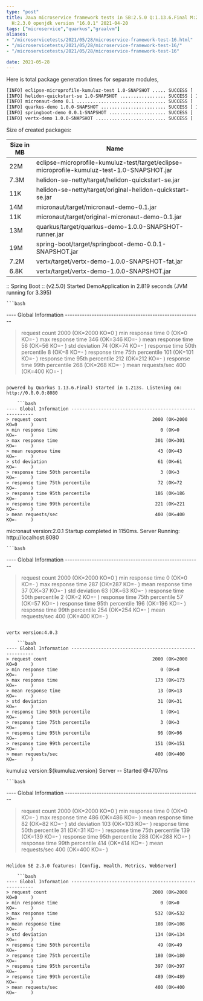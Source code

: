 ```yaml
---
type: "post"
title: Java microservice framework tests in SB:2.5.0 Q:1.13.6.Final M:2.5.4 V:4.0.3
  H:2.3.0 openjdk version "16.0.1" 2021-04-20
tags: ["microservice","quarkus","graalvm"]
aliases:
- "/microservicetests/2021/05/28/microservice-framework-test-16.html"
- "/microservicetests/2021/05/28/microservice-framework-test-16/"
- "/microservicetests/2021/05/28/microservice-framework-test-16"

date: 2021-05-28
---
```

 
Here is total package generation times for separate modules,
```bash
[INFO] eclipse-microprofile-kumuluz-test 1.0-SNAPSHOT ..... SUCCESS [  4.345 s]
[INFO] helidon-quickstart-se 1.0-SNAPSHOT ................. SUCCESS [ 12.191 s]
[INFO] micronaut-demo 0.1 ................................. SUCCESS [  8.569 s]
[INFO] quarkus-demo 1.0.0-SNAPSHOT ........................ SUCCESS [ 16.934 s]
[INFO] springboot-demo 0.0.1-SNAPSHOT ..................... SUCCESS [  9.222 s]
[INFO] vertx-demo 1.0.0-SNAPSHOT .......................... SUCCESS [  4.686 s]
```
Size of created packages:

| Size in MB |  Name |
|------------|-------|
| 22M | eclipse-microprofile-kumuluz-test/target/eclipse-microprofile-kumuluz-test-1.0-SNAPSHOT.jar |
| 7.3M | helidon-se-netty/target/helidon-quickstart-se.jar |
| 11K | helidon-se-netty/target/original-helidon-quickstart-se.jar |
| 14M | micronaut/target/micronaut-demo-0.1.jar |
| 11K | micronaut/target/original-micronaut-demo-0.1.jar |
| 13M | quarkus/target/quarkus-demo-1.0.0-SNAPSHOT-runner.jar |
| 19M | spring-boot/target/springboot-demo-0.0.1-SNAPSHOT.jar |
| 7.2M | vertx/target/vertx-demo-1.0.0-SNAPSHOT-fat.jar |
| 6.8K | vertx/target/vertx-demo-1.0.0-SNAPSHOT.jar |


:: Spring Boot :: (v2.5.0) Started DemoApplication in 2.819 seconds (JVM running for 3.395)

    ```bash
---- Global Information --------------------------------------------------------
> request count                                       2000 (OK=2000   KO=0     )
> min response time                                      0 (OK=0      KO=-     )
> max response time                                    346 (OK=346    KO=-     )
> mean response time                                    56 (OK=56     KO=-     )
> std deviation                                         74 (OK=74     KO=-     )
> response time 50th percentile                          8 (OK=8      KO=-     )
> response time 75th percentile                        101 (OK=101    KO=-     )
> response time 95th percentile                        212 (OK=212    KO=-     )
> response time 99th percentile                        268 (OK=268    KO=-     )
> mean requests/sec                                    400 (OK=400    KO=-     )
```

powered by Quarkus 1.13.6.Final) started in 1.213s. Listening on: http://0.0.0.0:8080

    ```bash
---- Global Information --------------------------------------------------------
> request count                                       2000 (OK=2000   KO=0     )
> min response time                                      0 (OK=0      KO=-     )
> max response time                                    301 (OK=301    KO=-     )
> mean response time                                    43 (OK=43     KO=-     )
> std deviation                                         61 (OK=61     KO=-     )
> response time 50th percentile                          3 (OK=3      KO=-     )
> response time 75th percentile                         72 (OK=72     KO=-     )
> response time 95th percentile                        186 (OK=186    KO=-     )
> response time 99th percentile                        221 (OK=221    KO=-     )
> mean requests/sec                                    400 (OK=400    KO=-     )
```

micronaut version:2.0.1 Startup completed in 1150ms. Server Running: http://localhost:8080

    ```bash
---- Global Information --------------------------------------------------------
> request count                                       2000 (OK=2000   KO=0     )
> min response time                                      0 (OK=0      KO=-     )
> max response time                                    287 (OK=287    KO=-     )
> mean response time                                    37 (OK=37     KO=-     )
> std deviation                                         63 (OK=63     KO=-     )
> response time 50th percentile                          2 (OK=2      KO=-     )
> response time 75th percentile                         57 (OK=57     KO=-     )
> response time 95th percentile                        196 (OK=196    KO=-     )
> response time 99th percentile                        254 (OK=254    KO=-     )
> mean requests/sec                                    400 (OK=400    KO=-     )
```

vertx version:4.0.3

    ```bash
---- Global Information --------------------------------------------------------
> request count                                       2000 (OK=2000   KO=0     )
> min response time                                      0 (OK=0      KO=-     )
> max response time                                    173 (OK=173    KO=-     )
> mean response time                                    13 (OK=13     KO=-     )
> std deviation                                         31 (OK=31     KO=-     )
> response time 50th percentile                          1 (OK=1      KO=-     )
> response time 75th percentile                          3 (OK=3      KO=-     )
> response time 95th percentile                         96 (OK=96     KO=-     )
> response time 99th percentile                        151 (OK=151    KO=-     )
> mean requests/sec                                    400 (OK=400    KO=-     )
```

kumuluz version:${kumuluz.version} Server -- Started @4707ms

    ```bash
---- Global Information --------------------------------------------------------
> request count                                       2000 (OK=2000   KO=0     )
> min response time                                      0 (OK=0      KO=-     )
> max response time                                    486 (OK=486    KO=-     )
> mean response time                                    82 (OK=82     KO=-     )
> std deviation                                        103 (OK=103    KO=-     )
> response time 50th percentile                         31 (OK=31     KO=-     )
> response time 75th percentile                        139 (OK=139    KO=-     )
> response time 95th percentile                        288 (OK=288    KO=-     )
> response time 99th percentile                        414 (OK=414    KO=-     )
> mean requests/sec                                    400 (OK=400    KO=-     )
```

Helidon SE 2.3.0 features: [Config, Health, Metrics, WebServer]

    ```bash
---- Global Information --------------------------------------------------------
> request count                                       2000 (OK=2000   KO=0     )
> min response time                                      0 (OK=0      KO=-     )
> max response time                                    532 (OK=532    KO=-     )
> mean response time                                   108 (OK=108    KO=-     )
> std deviation                                        134 (OK=134    KO=-     )
> response time 50th percentile                         49 (OK=49     KO=-     )
> response time 75th percentile                        180 (OK=180    KO=-     )
> response time 95th percentile                        397 (OK=397    KO=-     )
> response time 99th percentile                        489 (OK=489    KO=-     )
> mean requests/sec                                    400 (OK=400    KO=-     )
```
